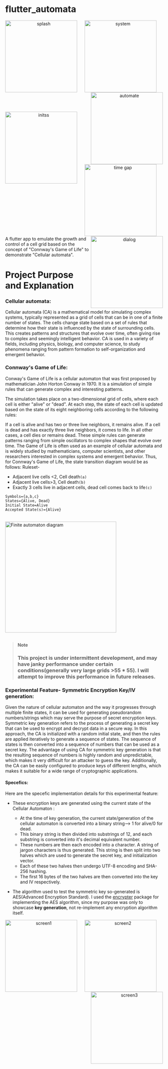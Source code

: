 # flutter_automata


<div align="center">

<img width="230" alt="splash" align="left" src="https://user-images.githubusercontent.com/68727041/226305430-a6af27e0-3d39-4b97-8e48-6dae3f7a304b.png">

<img width="230" alt="system" align="center" src="https://user-images.githubusercontent.com/68727041/226305593-04e3c134-2a3d-4d1c-b8b2-35f4a6a5ddaf.png">

<img width="230" alt="automate" align="right" src="https://user-images.githubusercontent.com/68727041/226305613-6435aa49-ff2c-40e0-af76-a35c2618c367.png">
</div>

  <br><br>
  
<div align="center">
<img width="230" alt="initss" align="left" src="https://user-images.githubusercontent.com/68727041/226305527-2456439c-8e26-4294-8fc3-8dc9e28114a5.png">
  
<img width="230" alt="time gap" align="center" src="https://user-images.githubusercontent.com/68727041/226311042-8569aa01-f461-4cda-9d41-6aba24609d98.png">

<img width="230" alt="dialog" align="right" src="https://user-images.githubusercontent.com/68727041/226307593-6f8de8a9-6c15-43b7-b674-a42dfda5f9f3.png">

</div>
A flutter app to emulate the growth and control of a cell grid based on the concept of "Connway's Game of Life" to demonstrate "Cellular automata".

# Project Purpose and Explanation

### Cellular automata:

Cellular automata (CA) is a mathematical model for simulating complex systems, typically represented as a grid of cells that can be in one of a finite number of states. The cells change state based on a set of rules that determine how their state is influenced by the state of surrounding cells. This creates patterns and structures that evolve over time, often giving rise to complex and seemingly intelligent behavior. CA is used in a variety of fields, including physics, biology, and computer science, to study phenomena ranging from pattern formation to self-organization and emergent behavior.

### Connway's Game of Life: 

Conway's Game of Life is a cellular automaton that was first proposed by mathematician John Horton Conway in 1970. It is a simulation of simple rules that can generate complex and interesting patterns.

The simulation takes place on a two-dimensional grid of cells, where each cell is either "alive" or "dead". At each step, the state of each cell is updated based on the state of its eight neighboring cells according to the following rules:

If a cell is alive and has two or three live neighbors, it remains alive.
If a cell is dead and has exactly three live neighbors, it comes to life.
In all other cases, a cell dies or remains dead.
These simple rules can generate patterns ranging from simple oscillators to complex shapes that evolve over time. The Game of Life is often used as an example of cellular automata and is widely studied by mathematicians, computer scientists, and other researchers interested in complex systems and emergent behavior.
Thus, for Connway's Game of Life, the state transition diagram would be as follows:
Ruleset-
- Adjacent live cells <2, Cell death```(a)```
- Adjacent live cells>3, Cell death```(b)```
- Exactly 3 cells live in adjacent cells, dead cell comes back to life```(c)```
```
Symbols={a,b,c} 
States={Alive, Dead}
Initial State=Alive
Accepted State(s)={Alive}
```

<br>

<img width="355" alt="Finite automaton diagram" src="https://github.com/nikhil-RGB/flutter_automata/assets/68727041/7b5b1676-5a10-4b51-9728-a5ad6e506e5e">

<br>
<br>


> **Note**
> ### This project is under intermittent development, and may have janky performance under certain conditions(generally very large grids >55 * 55). I will attempt to improve this performance in future releases.

### Experimental Feature- Symmetric Encryption Key/IV generation:

Given the nature of cellular automaton and the way it progresses through multiple finite states, it can be used for generating pseudorandom numbers/strings which may serve the purpose of secret encryption keys.
Symmetric key generation refers to the process of generating a secret key that can be used to encrypt and decrypt data in a secure way. 
In this approach, the CA is initialized with a random initial state, and then the rules are applied iteratively to generate a sequence of states. The sequence of states is then converted into a sequence of numbers that can be used as a secret key.
The advantage of using CA for symmetric key generation is that the resulting sequence of numbers is highly random and unpredictable, which makes it very difficult for an attacker to guess the key. Additionally, the CA can be easily configured to produce keys of different lengths, which makes it suitable for a wide range of cryptographic applications.

#### Specefics:

Here are the specefic implementation details for this experimental feature:

- These encryption keys are generated using the current state of the Cellular Automaton :
    - At the time of key generation, the current state/generation of the cellular automaton is converted into a binary string--> 1 for alive/0 for 
      dead.
    - This binary string is then divided into substrings of 12, and each substring is converted into it's decimal equivalent number.
    - These numbers are then each encoded into a character. A string of jargon characters is thus generated. This string is then split into two 
       halves which are used to generate the secret key, and initialization vector.
    - Each of these two halves then undergo UTF-8 encoding and SHA-256 hashing.
    - The first 16 bytes of the two halves are then converted into the key and IV respectively.
    
- The algorithm used to test the symmetric key so-generated is AES(Advanced Encryption Standard). I used the 
   [encrypter](https://pub.dev/packages/encrypt) package for implementing the AES algorithm, since my purpose was only to showcase **key 
   generation**, not re-implement any encryption algorithm itself.

<div align="center">

<img width="230" alt="screen1" align="left" src="https://user-images.githubusercontent.com/68727041/229349865-6a564e8d-8e42-430e-8cf3-105026161dbd.jpeg">

<img width="230" alt="screen2" align="center" src="https://user-images.githubusercontent.com/68727041/229349875-eb4eca1c-44a7-434c-98e2-d4226a2c1b65.jpeg">

<img width="230" alt="screen3" align="right" src="https://user-images.githubusercontent.com/68727041/229349879-c0cfc8ec-18fe-48ef-8b52-56e3cb5835c7.jpeg">
</div>

